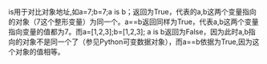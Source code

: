 is用于对比对象地址,如a=7;b=7;a is b；返回为True，代表的a,b这两个变量指向的对象（7这个整形变量）为同一个。a==b返回同样为True，代表a,b这两个变量指向变量的值都为7。而a=[1,2,3];b=[1,2,3]; a is b返回为False，因为此时a,b指向的对象不是同一个了（参见Python可变数据对象），而a==b依据为True,因为这个对象的值相等。